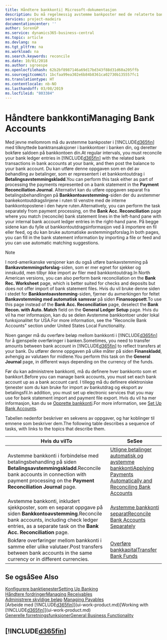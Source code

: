 ```yaml
---
title: Håndtere bankkonti| Microsoft-dokumentasjon
description: Du må regelmessig avstemme bankposter med de relaterte banktransaksjonene i bankkontiene.
services: project-madeira
documentationcenter: ''
author: SorenGP
ms.service: dynamics365-business-central
ms.topic: article
ms.devlang: na
ms.tgt_pltfrm: na
ms.workload: na
ms.search.keywords: reconcile
ms.date: 10/01/2018
ms.author: sgroespe
ms.openlocfilehash: 62b2bf8987146a69d17bd343f88d31d60a205ffb
ms.sourcegitcommit: 1bcfaa99ea302e6b84b8361ca02730b135557fc1
ms.translationtype: HT
ms.contentlocale: nb-NO
ms.lasthandoff: 03/08/2019
ms.locfileid: "803384"
---
```

# <a name="managing-bank-accounts"></a><span data-ttu-id="1619d-103">Håndtere bankkonti</span><span class="sxs-lookup"><span data-stu-id="1619d-103">Managing Bank Accounts</span></span>
<span data-ttu-id="1619d-104">Med jevne mellomrom må du avstemme bankposter i [!INCLUDE[d365fin](includes/d365fin_md.md)] med tilknyttede banktransaksjoner i bankkontoer i banken din, og deretter bokføre saldoen på bankkontoen din.</span><span class="sxs-lookup"><span data-stu-id="1619d-104">At regular intervals, you must reconcile your bank ledger entries in [!INCLUDE[d365fin](includes/d365fin_md.md)] with the related bank transactions in bank accounts at your bank, and then post the balance to your bank account.</span></span> <span data-ttu-id="1619d-105">Du kan utføre denne oppgaven som en del av behandling av betalinger, som er representert i et bankkontoutdrag i **Betalingsavstemmingskladd**.</span><span class="sxs-lookup"><span data-stu-id="1619d-105">You can perform this task either as part of processing the payments represented on a bank statement in the **Payment Reconciliation Journal**.</span></span> <span data-ttu-id="1619d-106">Alternativt kan du utføre oppgaven separat fra betalingsbehandlingen på **Bankkontoavstemming**-siden der du avstemmer bankekontoutdragslinjene i ruten til venstre med de interne bankkontopostene i den høyre ruten.</span><span class="sxs-lookup"><span data-stu-id="1619d-106">Alternatively, you can perform the task separately from payment processing, on the **Bank Acc. Reconciliation** page where you match (reconcile) bank statement lines in the left-hand pane with your internal bank account ledger entries in the right-hand pane.</span></span> <span data-ttu-id="1619d-107">På begge sidene kan du fylle ut bankkontoutdragsinformasjon ved å importere en fil eller feed, og du kan bruke automatiske avstemmingsforslag.</span><span class="sxs-lookup"><span data-stu-id="1619d-107">In both pages, you can fill in the bank statement information by importing a file or feed and you can use automatic matching suggestions.</span></span>

> [!NOTE]  
> <span data-ttu-id="1619d-108">I nord-amerikanske versjoner kan du også utføre bankavstemming på **Bankavstemmingsforslag**-siden, som er mer egnet for sjekker og innskudd, men tilbyr ikke import av filer med bankkontoutdrag.</span><span class="sxs-lookup"><span data-stu-id="1619d-108">In North American versions, you can also perform bank reconciliation on the **Bank Rec. Worksheet** page, which is better suited for checks and deposits but does not offer import of bank statement files.</span></span> <span data-ttu-id="1619d-109">Hvis du vil bruke denne siden i stedet for **Bankkontoavstemming**-siden, fjerner du avmerkingen for feltet **Bankavstemming med automatisk samsvar** på siden **Finansoppsett**.</span><span class="sxs-lookup"><span data-stu-id="1619d-109">To use this page instead of the **Bank Acc. Reconciliation** page, deselect the **Bank Recon. with Auto. Match** field on the **General Ledger Setup** page.</span></span> <span data-ttu-id="1619d-110">Hvis du vil ha mer informasjon, kan du se delen Avstemme bankkontoer under lokal funksjonalitet for USA.</span><span class="sxs-lookup"><span data-stu-id="1619d-110">For more information, see the "Reconcile Bank Accounts" section under United States Local Functionality.</span></span>

<span data-ttu-id="1619d-111">Noen ganger må du overføre beløp mellom bankkonti i [!INCLUDE[d365fin](includes/d365fin_md.md)] for å gjenspeile overføringer i banken.</span><span class="sxs-lookup"><span data-stu-id="1619d-111">Sometimes, you need to transfer amounts between bank account in [!INCLUDE[d365fin](includes/d365fin_md.md)] to reflect transfers at your bank.</span></span> <span data-ttu-id="1619d-112">Du utfører denne oppgaven på ulike måter på siden **Finanskladd**, avhengig av valutaen for midlene.</span><span class="sxs-lookup"><span data-stu-id="1619d-112">You perform this task on the **General Journal** page, in different ways depending on the currency of the funds.</span></span>

<span data-ttu-id="1619d-113">Før du kan administrere bankkonti, må du definere hver bankkonto som et bankkort.</span><span class="sxs-lookup"><span data-stu-id="1619d-113">Before you can manage bank accounts, you must set each bank account up as a bank account card.</span></span> <span data-ttu-id="1619d-114">I tillegg må du definere elektroniske tjenester som du kan bruke for import av bankutdrag og eksport av betalingsfil.</span><span class="sxs-lookup"><span data-stu-id="1619d-114">In addition, you must set up electronic services that you may use for bank statement import and payment file export.</span></span> <span data-ttu-id="1619d-115">Hvis du vil ha mer informasjon, kan du se [Opprette bankkonti](bank-setup-banking.md).</span><span class="sxs-lookup"><span data-stu-id="1619d-115">For more information, see [Set Up Bank Accounts](bank-setup-banking.md).</span></span>

<span data-ttu-id="1619d-116">Tabellen nedenfor beskriver en sekvens av oppgaver, og har koblinger til emnene som beskriver dem.</span><span class="sxs-lookup"><span data-stu-id="1619d-116">The following table describes a sequence of tasks, with links to the topics that describe them.</span></span>

| <span data-ttu-id="1619d-117">Hvis du vil</span><span class="sxs-lookup"><span data-stu-id="1619d-117">To</span></span> | <span data-ttu-id="1619d-118">Se</span><span class="sxs-lookup"><span data-stu-id="1619d-118">See</span></span> |
| --- | --- |
| <span data-ttu-id="1619d-119">Avstemme bankkonti i forbindelse med betalingsbehandling på siden **Betalingsavstemmingskladd**.</span><span class="sxs-lookup"><span data-stu-id="1619d-119">Reconcile bank accounts in connection with payment processing on the **Payment Reconciliation Journal** page.</span></span> |[<span data-ttu-id="1619d-120">Utligne betalinger automatisk og avstemme bankkonti</span><span class="sxs-lookup"><span data-stu-id="1619d-120">Applying Payments Automatically and Reconciling Bank Accounts</span></span>](receivables-apply-payments-auto-reconcile-bank-accounts.md) |
| <span data-ttu-id="1619d-121">Avstemme bankkonti, inkludert sjekkposter, som en separat oppgave på siden **Bankkontoavstemming**.</span><span class="sxs-lookup"><span data-stu-id="1619d-121">Reconcile bank accounts, including check ledger entries, as a separate task on the **Bank Acc. Reconciliation** page.</span></span> |[<span data-ttu-id="1619d-122">Avstemme bankkonti separat</span><span class="sxs-lookup"><span data-stu-id="1619d-122">Reconcile Bank Accounts Separately</span></span>](bank-how-reconcile-bank-accounts-separately.md) |
| <span data-ttu-id="1619d-123">Bokføre overføringer mellom bankkonti i samme eller ulike valutaer.</span><span class="sxs-lookup"><span data-stu-id="1619d-123">Post transfers between bank accounts in the same currency or in different currencies.</span></span> |[<span data-ttu-id="1619d-124">Overføre bankkapital</span><span class="sxs-lookup"><span data-stu-id="1619d-124">Transfer Bank Funds</span></span>](bank-how-transfer-bank-funds.md) |

## <a name="see-also"></a><span data-ttu-id="1619d-125">Se også</span><span class="sxs-lookup"><span data-stu-id="1619d-125">See Also</span></span>
[<span data-ttu-id="1619d-126">Konfigurere banktjenester</span><span class="sxs-lookup"><span data-stu-id="1619d-126">Setting Up Banking</span></span>](bank-setup-banking.md)  
[<span data-ttu-id="1619d-127">Håndtere fordringer</span><span class="sxs-lookup"><span data-stu-id="1619d-127">Managing Receivables</span></span>](receivables-manage-receivables.md)  
<span data-ttu-id="1619d-128">[Administrere skyldige beløp](payables-manage-payables.md)  </span><span class="sxs-lookup"><span data-stu-id="1619d-128">[Managing Payables](payables-manage-payables.md)  </span></span>  
<span data-ttu-id="1619d-129">[Arbeide med [!INCLUDE[d365fin](includes/d365fin_md.md)]](ui-work-product.md)</span><span class="sxs-lookup"><span data-stu-id="1619d-129">[Working with [!INCLUDE[d365fin](includes/d365fin_md.md)]](ui-work-product.md)</span></span>  
[<span data-ttu-id="1619d-130">Generelle forretningsfunksjoner</span><span class="sxs-lookup"><span data-stu-id="1619d-130">General Business Functionality</span></span>](ui-across-business-areas.md)  

## [!INCLUDE[d365fin](includes/free_trial_md.md)]  
 
